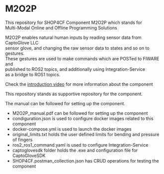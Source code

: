 # M2O2P

This repository for SHOP4CF Component M2O2P which stands for  
Multi-Modal Online and Offline Programming Solutions  

M2O2P enables natural human inputs by reading sensor data from CaptoGlove LLC  
sensor glove, and changing the raw sensor data to states and so on to gestures.  
These gestures are used to make commands which are POSTed to FIWARE and  
published to ROS2 topics, and additionally using Integration-Service  
as a bridge to ROS1 topics.  

Check the [introduction video](www.youtube.com) for more information about the component  

This repository stands as supportive repository for the component.  

The manual can be followed for setting up the component.  

- M2O2P_manual.pdf can be followed for setting up the component
- condiguration.json is used to configure docker images related to this component
- docker-compose.yml is used to launch the docker images
- original_limits.txt holds the user defined limits for bending and pressure of fingers
- ros2_ros1_command.yaml is used to configure Integration-Service
- captoglovesdk folder holds the .exe and configuration file for CaptoGloveSDK
- SHOP4CF.postman_collection.json has CRUD operations for testing the component
